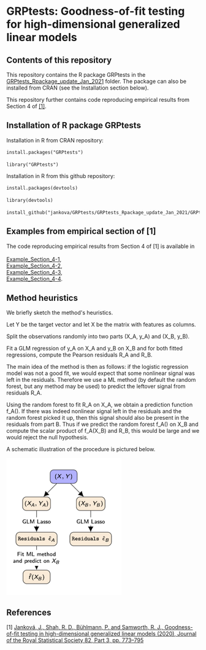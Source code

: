 # GRPtests: Goodness-of-fit testing for high-dimensional generalized linear models

## Contents of this repository

This repository contains the R package GRPtests in the [GRPtests_Rpackage_update_Jan_2021](https://github.com/jankova/GRPtests/tree/master/GRPtests_Rpackage_update_Jan_2021) folder. 
The package can also be installed from CRAN (see the Installation section below).

This repository further contains code reproducing empirical results from Section 4 of [[1]](https://rss.onlinelibrary.wiley.com/doi/10.1111/rssb.12371).

## Installation of R package GRPtests

Installation in R from CRAN repository:

```
install.packages("GRPtests")

library("GRPtests")
```

Installation in R from this github repository:

```
install.packages(devtools)

library(devtools)

install_github("jankova/GRPtests/GRPtests_Rpackage_update_Jan_2021/GRPtests")
```


## Examples from empirical section of [1]

The code reproducing empirical results from Section 4 of [1] is available in <br/><br/>
[Example_Section_4-1](https://github.com/jankova/GRPtests/blob/master/Example_Section_4-1.R),<br/>
[Example_Section_4-2](https://github.com/jankova/GRPtests/blob/master/Example_Section_4-1.R),<br/>
[Example_Section_4-3](https://github.com/jankova/GRPtests/blob/master/Example_Section_4-1.R),<br/>
[Example_Section_4-4](https://github.com/jankova/GRPtests/blob/master/Example_Section_4-1.R).<br/>

## Method heuristics
We briefly sketch the method's heuristics. 

Let Y be the target vector and let X be the matrix with features as columns. 

Split the observations randomly into two parts (X_A, y_A) and (X_B, y_B). 

Fit a GLM regression of y_A on X_A and y_B on X_B and for both fitted regressions, compute the Pearson residuals
R_A and R_B.

The main idea of the method is then as follows: if the logistic regression model was not a good fit, we would expect that some nonlinear signal was left in
the residuals.
Therefore we use a ML method (by default the random forest, but any method may be used) to predict the leftover signal from residuals R_A.

Using the random forest to fit R_A on X_A, we obtain a prediction function f_A(). 
If there was indeed nonlinear signal left in the residuals and the random forest picked it up,
then this signal should also be present in the residuals from part B. 
Thus if we predict the random forest f_A() on X_B and compute the scalar product of f_A(X_B) and R_B, this would be large and we would reject the null hypothesis.

A schematic illustration of the procedure is pictured below.

<img src="grpimage.jpg" alt="methodology_diagram" width="300"/>

## References

[1] [Janková, J., Shah, R. D., Bühlmann, P. and Samworth, R. J., Goodness-of-fit testing in high-dimensional generalized linear models (2020), Journal of the Royal Statistical Society 82, Part 3, pp. 773–795](https://rss.onlinelibrary.wiley.com/doi/10.1111/rssb.12371)

